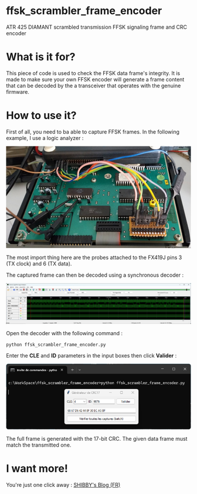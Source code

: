 # ffsk_scrambler_frame_encoder
ATR 425 DIAMANT scrambled transmission FFSK signaling frame and CRC encoder


# What is it for?
This piece of code is used to check the FFSK data frame's integrity.
It is made to make sure your own FFSK encoder will generate a frame content that can be decoded by the a transceiver that operates with the genuine firmware.

# How to use it?
First of all, you need to ba able to capture FFSK frames. In the following example, I use a logic analyzer : 

![Picture of the ATR 425 DIAMANT logic board with logic analyzer probes attached to it](https://github.com/DevSHIBBY/ffsk_scrambler_frame_decoder/blob/main/documentation/probes_on_board.jpg)

The most import thing here are the probes attached to the FX419J pins 3 (TX clock) and 6 (TX data).

The captured frame can then be decoded using a synchronous decoder :

![Logic analyzer captured data](https://github.com/DevSHIBBY/ffsk_scrambler_frame_decoder/blob/main/documentation/logic_analyzer_capture.png)

Open the decoder with the following command :
```
python ffsk_scrambler_frame_encoder.py
```

Enter the **CLE** and **ID** parameters in the input boxes then click **Valider** : 

![Encoder screenshot](https://github.com/DevSHIBBY/ffsk_scrambler_frame_encoder/blob/main/documentation/encoder.png)

The full frame is generated with the 17-bit CRC.
The given data frame must match the transmitted one.

# I want more!
You're just one click away : [SHIBBY's Blog (FR)](https://blog.shibby.fr/2017/10/alcatel-atr42x-la-resurrection/)
